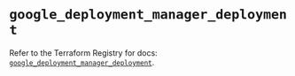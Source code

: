 # `google_deployment_manager_deployment`

Refer to the Terraform Registry for docs: [`google_deployment_manager_deployment`](https://registry.terraform.io/providers/hashicorp/google/6.21.0/docs/resources/deployment_manager_deployment).
